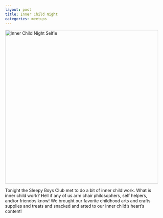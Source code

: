 ```yaml
---
layout: post
title: Inner Child Night
categories: meetups
---
```


<img src="https://lh3.googleusercontent.com/pw/AIL4fc92hTKWcXqYnWGfYfYQTxxbJXmQFI5NVgQFLRvzHT_hX1YHUvfHveqgd1rKewEFxLCdx9Fr0Sla9F9pPt0sL66dh_kXX6kMd__gcc_ke6l_y4U_qgP_13zqry4iNxNlKSC91s_3Q91yAEdeJRhVMtkS3TbJYT9GtaIzBCxyPWw9PPUzo9URJyUUiuNtG_bDI90opimhGBcb7MIhimihwfQYHhfNe2xhN8AKV041PayPll1mBWpnHHQH53HGf8xk3DzuyCB0OTFFoujUf37tDYCzj2pBkxpchkM5gyXXFq7in2C91OpKCkyM2ER81hXvzsyYjPWiwR_L3-XIId6y14gCx3iKQmQN-hGUthV5y_K5_PFT9sKIeoCvwWhqw--GanaZMSBj0A_J6l5LBuhifJ2-536TTOVFRVSD6jrysepMjLXVQm-OdXg-pYGdWRNPTqdTW_K-sD1EXrC4pURHKU4Ka84j6xsnN7f5pIWz8lFogMS_ZtfP-GpOSoyW2cGh5UeZskV2aI_4OGBA0LB9_W8ExzSqQE49wQzYMRVUocK7xgVnMJdP-3XCgmLwTOoeBAmW4m_w6A2E8KLwshjxT--DexBdBbyLA-VbI2j6ewb32yOaNlaHhQRUwniRtDpepCWql13EmNu8JPHo38etVMlQQ7-MVjvgNVHhnjVBufPb2pr0WUDrRGBpr5A8UvAj-YmLTdsQ5Zz-HV4rV5d3KWVfHqemSu1YWWBm0t0kPBo-niRIUUJaXJTMfYf9IdakV2XDlWqPLCFiLMbuhnRoKvIi4jy84NhwPF0FGbCXUCpRXQn7lEyPUjFsr8ub1fXAWSL_m39aOa6TwSMpTVPrKCF57ztydTa5fRRGejlZJ5QFP4GVqiaXm7mWGRJhxl2oO6ZsdjOk-zYVlKAJ2zCC=w2048-h1536-s-no?authuser=0" alt="Inner Child Night Selfie" width="500"/>

Tonight the Sleepy Boys Club met to do a bit of inner child work. What is inner child work? Hell if any of us arm chair philosophers, self helpers, and/or friendos know! We brought our favorite childhood arts and crafts supplies and treats and snacked and arted to our inner child’s heart’s content!

